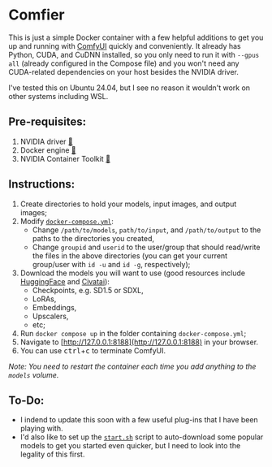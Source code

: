 # Comfier
This is just a simple Docker container with a few helpful additions to get you up and running with [ComfyUI](https://github.com/comfyanonymous/ComfyUI) quickly and conveniently.
It already has Python, CUDA, and CuDNN installed, so you only need to run it with `--gpus all` (already configured in the Compose file) and you won't need any CUDA-related dependencies on your host besides the NVIDIA driver.

I've tested this on Ubuntu 24.04, but I see no reason it wouldn't work on other systems including WSL.

## Pre-requisites:

1. NVIDIA driver [🔗](https://www.nvidia.com/en-in/drivers/)
1. Docker engine [🔗](https://docs.docker.com/desktop/install/linux-install/)
1. NVIDIA Container Toolkit [🔗](https://github.com/NVIDIA/nvidia-container-toolkit)

## Instructions:

1. Create directories to hold your models, input images, and output images;
1. Modify [`docker-compose.yml`](docker-compose.yml):
    * Change `/path/to/models`, `path/to/input`, and `/path/to/output` to the paths to the directories you created,
    * Change `groupid` and `userid` to the user/group that should read/write the files in the above directories (you can get your current group/user with `id -u` and `id -g`, respectively);
1. Download the models you will want to use (good resources include [HuggingFace](https://huggingface.co/) and [Civatai](https://civitai.com/)):
    * Checkpoints, e.g. SD1.5 or SDXL,
    * LoRAs,
    * Embeddings,
    * Upscalers,
    * etc;
1. Run `docker compose up` in the folder containing `docker-compose.yml`;
1. Navigate to [http://127.0.0.1:8188](http://127.0.0.1:8188) in your browser.
1. You can use <kbd>ctrl</kbd>+<kbd>c</kbd> to terminate ComfyUI.

_Note: You need to restart the container each time you add anything to the `models` volume._

## To-Do:
* I indend to update this soon with a few useful plug-ins that I have been playing with.
* I'd also like to set up the [`start.sh`](start.sh) script to auto-download some popular models to get you started even quicker, but I need to look into the legality of this first.
